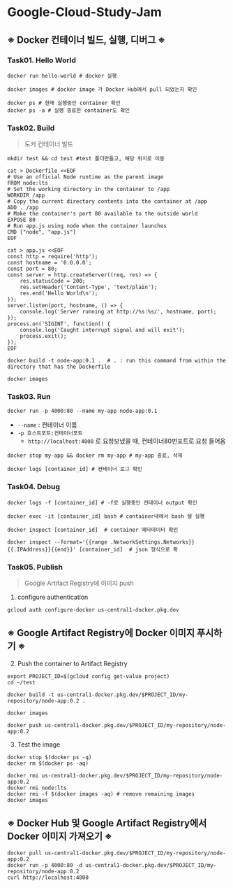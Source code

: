 # Google-Cloud-Study-Jam
## ※ Docker 컨테이너 빌드, 실행, 디버그 ※ 
### Task01. Hello World
```shell
docker run hello-world # docker 실행
```
```shell
docker images # docker image 가 Docker Hub에서 pull 되었는지 확인
```
```shell
docker ps # 현재 실행중인 container 확인
docker ps -a # 실행 종료한 container도 확인
```
### Task02. Build
> 도커 컨테이너 빌드
```shell
mkdir test && cd test #test 폴더만들고, 해당 위치로 이동
```

```shell
cat > Dockerfile <<EOF
# Use an official Node runtime as the parent image
FROM node:lts
# Set the working directory in the container to /app
WORKDIR /app
# Copy the current directory contents into the container at /app
ADD . /app
# Make the container's port 80 available to the outside world
EXPOSE 80
# Run app.js using node when the container launches
CMD ["node", "app.js"]
EOF
```
```shell
cat > app.js <<EOF
const http = require('http');
const hostname = '0.0.0.0';
const port = 80;
const server = http.createServer((req, res) => {
    res.statusCode = 200;
    res.setHeader('Content-Type', 'text/plain');
    res.end('Hello World\n');
});
server.listen(port, hostname, () => {
    console.log('Server running at http://%s:%s/', hostname, port);
});
process.on('SIGINT', function() {
    console.log('Caught interrupt signal and will exit');
    process.exit();
});
EOF
```

```shell
docker build -t node-app:0.1 .  # . : run this command from within the directory that has the Dockerfile
```

```shell
docker images 
```
### Task03. Run
```shell
docker run -p 4000:80 --name my-app node-app:0.1
```
- `--name` : 컨테이너 이름
- `-p 호스트포트:컨테이너포트` 
    - `http://localhost:4000` 로 요청보냈을 때, 컨테이너80번포트로 요청 들어옴
```shell
docker stop my-app && docker rm my-app # my-app 종료, 삭제
```
```shell
docker logs [container_id] # 컨테이너 로그 확인
```

### Task04. Debug
```shell
docker logs -f [container_id] # -f로 실행중인 컨테이너 output 확인
```
```shell
docker exec -it [container_id] bash # container내에서 bash 셀 실행
```
```shell
docker inspect [container_id]  # container 메타데이터 확인
```
```shell
docker inspect --format='{{range .NetworkSettings.Networks}}{{.IPAddress}}{{end}}' [container_id]  # json 형식으로 확
```

### Task05. Publish
> Google Artifact Registry에 이미지 push
1. configure authentication
```shell
gcloud auth configure-docker us-central1-docker.pkg.dev
```
## ※ Google Artifact Registry에 Docker 이미지 푸시하기 ※ 
2. Push the container to Artifact Registry
```shell
export PROJECT_ID=$(gcloud config get-value project)
cd ~/test
``` 
```shell
docker build -t us-central1-docker.pkg.dev/$PROJECT_ID/my-repository/node-app:0.2 .
```
```shell
docker images
```
```shell
docker push us-central1-docker.pkg.dev/$PROJECT_ID/my-repository/node-app:0.2
```
3. Test the image
```shell
docker stop $(docker ps -q)
docker rm $(docker ps -aq)
```
```shell
docker rmi us-central1-docker.pkg.dev/$PROJECT_ID/my-repository/node-app:0.2
docker rmi node:lts
docker rmi -f $(docker images -aq) # remove remaining images
docker images
```
## ※ Docker Hub 및 Google Artifact Registry에서 Docker 이미지 가져오기 ※ 
```shell
docker pull us-central1-docker.pkg.dev/$PROJECT_ID/my-repository/node-app:0.2
docker run -p 4000:80 -d us-central1-docker.pkg.dev/$PROJECT_ID/my-repository/node-app:0.2
curl http://localhost:4000
```

